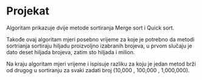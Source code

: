 # Projekat

Algoritam prikazuje dvije metode sortiranja Merge sort i Quick sort.
 
Takođe ovaj algoritam mjeri posebno vrijeme za koje je potrebno da metodi sortrianja sortiraju hiljadu proizvoljno izabranih brojeva, u prvom slučaju je dato deset hiljada brojeva, zatim sto hiljada i milion.

Na kraju algoritam mjeri vrijeme i ispisuje razliku za koju je jedan metod brži od drugog u sortiranju za svaki zadati broj  (10,000 , 100,000 , 1,000,000).

 